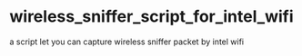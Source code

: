 # wireless_sniffer_script_for_intel_wifi
a script let you can capture wireless sniffer packet by intel wifi

